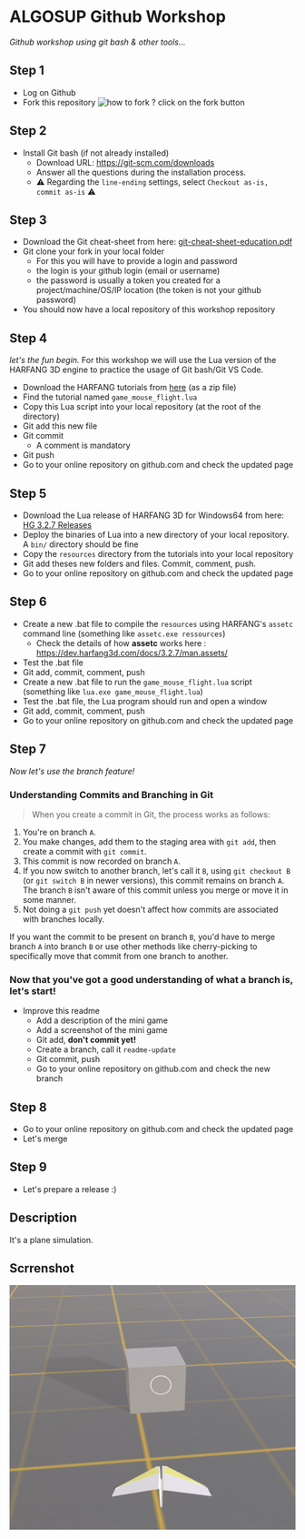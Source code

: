 # ALGOSUP Github Workshop

_Github workshop using git bash &amp; other tools..._

## Step 1

* Log on Github
* Fork this repository
![how to fork ? click on the fork button](img/img-fork.jpg)

## Step 2

* Install Git bash (if not already installed)
  * Download URL: https://git-scm.com/downloads
  * Answer all the questions during the installation process.
  * ⚠️ Regarding the `line-ending` settings, select `Checkout as-is, commit as-is` ⚠️

## Step 3

* Download the Git cheat-sheet from here: [git-cheat-sheet-education.pdf](docs/git-cheat-sheet-education.pdf)
* Git clone your fork in your local folder
  * For this you will have to provide a login and password
  * the login is your github login (email or username)
  * the password is usually a token you created for a project/machine/OS/IP location (the token is not your github password)
* You should now have a local repository of this workshop repository

## Step 4

_let's the fun begin._ For this workshop we will use the Lua version of the HARFANG 3D engine to practice the usage of Git bash/Git VS Code.

* Download the HARFANG tutorials from [here](https://github.com/harfang3d/tutorials-hg2) (as a zip file)
* Find the tutorial named `game_mouse_flight.lua`
* Copy this Lua script into your local repository (at the root of the directory)
* Git add this new file
* Git commit
  * A comment is mandatory
* Git push
* Go to your online repository on github.com and check the updated page

## Step 5

* Download the Lua release of HARFANG 3D for Windows64 from here: [HG 3.2.7 Releases](https://github.com/harfang3d/harfang3d/releases)
* Deploy the binaries of Lua into a new directory of your local repository. A `bin/` directory should be fine
* Copy the `resources` directory from the tutorials into your local repository
* Git add theses new folders and files. Commit, comment, push.
* Go to your online repository on github.com and check the updated page

## Step 6

* Create a new .bat file to compile the `resources` using HARFANG's `assetc` command line (something like `assetc.exe ressources`)
  * Check the details of how **assetc** works here : https://dev.harfang3d.com/docs/3.2.7/man.assets/
* Test the .bat file
* Git add, commit, comment, push
* Create a new .bat file to run the `game_mouse_flight.lua` script (something like `lua.exe game_mouse_flight.lua`)
* Test the .bat file, the Lua program should run and open a window
* Git add, commit, comment, push
* Go to your online repository on github.com and check the updated page

## Step 7

_Now let's use the branch feature!_

### Understanding Commits and Branching in Git

> When you create a commit in Git, the process works as follows:

1. You're on branch `A`.
2. You make changes, add them to the staging area with `git add`, then create a commit with `git commit`.
3. This commit is now recorded on branch `A`.
4. If you now switch to another branch, let's call it `B`, using `git checkout B` (or `git switch B` in newer versions), this commit remains on branch `A`. The branch `B` isn't aware of this commit unless you merge or move it in some manner.
5. Not doing a `git push` yet doesn't affect how commits are associated with branches locally.

If you want the commit to be present on branch `B`, you'd have to merge branch `A` into branch `B` or use other methods like cherry-picking to specifically move that commit from one branch to another.

### Now that you've got a good understanding of what a branch is, let's start!

* Improve this readme
  * Add a description of the mini game
  * Add a screenshot of the mini game
  * Git add, **don't commit yet!**
  * Create a branch, call it `readme-update`
  * Git commit, push
  * Go to your online repository on github.com and check the new branch

## Step 8

* Go to your online repository on github.com and check the updated page
* Let's merge

## Step 9

* Let's prepare a release :)

## Description

It's a plane simulation.

## Scrrenshot

![Alt text](Screenshot.png)